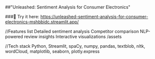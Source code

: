 ##"Unleashed: Sentiment Analysis for Consumer Electronics"

###🔗 Try it here: https://unleashed-sentiment-analysis-for-consumer-electronics-mshbbidc.streamlit.app/

//Features list
Detailed sentiment analysis
Competitor comparison
NLP-powered review insights
Interactive visualizations
/assets

//Tech stack
Python, Streamlit, spaCy, numpy, pandas, textblob, nltk, wordCloud, matplotlib, seaborn, plotly.express

